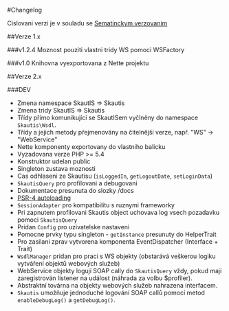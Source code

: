 #Changelog

Cislovani verzi je v souladu se [Sematinckym verzovanim](http://semver.org/)

##Verze 1.x

###v1.2.4
Moznost pouziti vlastni tridy WS pomoci WSFactory

###v1.0
Knihovna vyexportovana z Nette projektu

##Verze 2.x

###DEV
* Zmena namespace SkautIS => Skautis
* Zmena tridy SkautIS => Skautis
* Třídy přímo komunikující se SkautISem vyčlněny do namespace ``Skautis\Wsdl``.
* Třídy a jejich metody přejmenovány na čitelnější verze, např. "WS" -> "WebService"
* Nette komponenty exportovany do vlastniho balicku
* Vyzadovana verze PHP >= 5.4
* Konstruktor udelan public
* Singleton zustava moznosti
* Cas odhlaseni ze Skautisu (``isLoggedIn``, ``getLogoutDate``, ``setLoginData``)
* ``SkautisQuery`` pro profilovani a debugovani
* Dokumentace presunuta do slozky /docs
* [PSR-4 autoloading](http://www.php-fig.org/psr/psr-4/)
* ``SessionAdapter`` pro kompatibilitu s ruznymi frameworky
* Pri zapnutem profilovani Skautis object uchovava log vsech pozadavku pomoci ``SkautisQuery``
* Pridan ``Config`` pro uzivatelske nastaveni
* Pomocne prvky typu singleton - ``getInstance`` presunuty do HelperTrait
* Pro zasilani zprav vytvorena komponenta EventDispatcher (Interface + Trait)
* ``WsdlManager`` pridan pro praci s WS objekty (obstarává veškerou logiku vytváření objektů webových služeb)
* WebService objekty logují SOAP cally do ``SkautisQuery`` vždy, pokud mají zaregistrován listener na událost (náhrada
  za volbu $profiler).
* Abstraktní továrna na objekty webových služeb nahrazena interfacem.
* ``Skautis`` umožňuje jednoduché logování SOAP callů pomocí metod ``enableDebugLog()`` a ``getDebugLog()``.